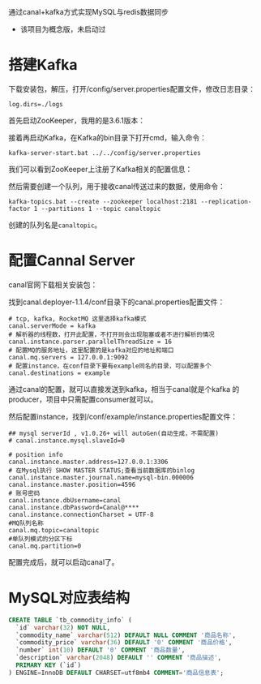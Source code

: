 通过canal+kafka方式实现MySQL与redis数据同步

- 该项目为概念版，未启动过

# 搭建Kafka
下载安装包，解压，打开/config/server.properties配置文件，修改日志目录：

```shell
log.dirs=./logs
```

首先启动ZooKeeper，我用的是3.6.1版本：



接着再启动Kafka，在Kafka的bin目录下打开cmd，输入命令：

```shell
kafka-server-start.bat ../../config/server.properties
```

我们可以看到ZooKeeper上注册了Kafka相关的配置信息：



然后需要创建一个队列，用于接收canal传送过来的数据，使用命令：

```shell
kafka-topics.bat --create --zookeeper localhost:2181 --replication-factor 1 --partitions 1 --topic canaltopic
```

创建的队列名是`canaltopic`。

# 配置Cannal Server
canal官网下载相关安装包：


找到canal.deployer-1.1.4/conf目录下的canal.properties配置文件：

```properties
# tcp, kafka, RocketMQ 这里选择kafka模式
canal.serverMode = kafka
# 解析器的线程数，打开此配置，不打开则会出现阻塞或者不进行解析的情况
canal.instance.parser.parallelThreadSize = 16
# 配置MQ的服务地址，这里配置的是kafka对应的地址和端口
canal.mq.servers = 127.0.0.1:9092
# 配置instance，在conf目录下要有example同名的目录，可以配置多个
canal.destinations = example
```

通过canal的配置，就可以直接发送到kafka，相当于canal就是个kafka
的producer，项目中只需配置consumer就可以。

然后配置instance，找到/conf/example/instance.properties配置文件：

```properties
## mysql serverId , v1.0.26+ will autoGen(自动生成，不需配置)
# canal.instance.mysql.slaveId=0

# position info
canal.instance.master.address=127.0.0.1:3306
# 在Mysql执行 SHOW MASTER STATUS;查看当前数据库的binlog
canal.instance.master.journal.name=mysql-bin.000006
canal.instance.master.position=4596
# 账号密码
canal.instance.dbUsername=canal
canal.instance.dbPassword=Canal@****
canal.instance.connectionCharset = UTF-8
#MQ队列名称
canal.mq.topic=canaltopic
#单队列模式的分区下标
canal.mq.partition=0
```

配置完成后，就可以启动canal了。

# MySQL对应表结构

```sql
CREATE TABLE `tb_commodity_info` (
  `id` varchar(32) NOT NULL,
  `commodity_name` varchar(512) DEFAULT NULL COMMENT '商品名称',
  `commodity_price` varchar(36) DEFAULT '0' COMMENT '商品价格',
  `number` int(10) DEFAULT '0' COMMENT '商品数量',
  `description` varchar(2048) DEFAULT '' COMMENT '商品描述',
  PRIMARY KEY (`id`)
) ENGINE=InnoDB DEFAULT CHARSET=utf8mb4 COMMENT='商品信息表';
```

